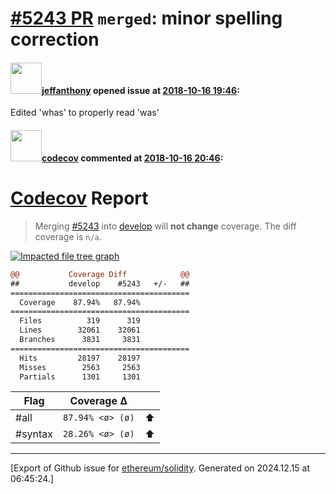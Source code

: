 # [\#5243 PR](https://github.com/ethereum/solidity/pull/5243) `merged`: minor spelling correction

#### <img src="https://avatars.githubusercontent.com/u/553756?u=877df8fa05cbc49f94256c660c421758507ea080&v=4" width="50">[jeffanthony](https://github.com/jeffanthony) opened issue at [2018-10-16 19:46](https://github.com/ethereum/solidity/pull/5243):

Edited 'whas' to properly read 'was'



#### <img src="https://avatars.githubusercontent.com/in/254?v=4" width="50">[codecov](https://github.com/apps/codecov) commented at [2018-10-16 20:46](https://github.com/ethereum/solidity/pull/5243#issuecomment-430394474):

# [Codecov](https://codecov.io/gh/ethereum/solidity/pull/5243?src=pr&el=h1) Report
> Merging [#5243](https://codecov.io/gh/ethereum/solidity/pull/5243?src=pr&el=desc) into [develop](https://codecov.io/gh/ethereum/solidity/commit/72b1bb00bd86ea3c647b3f327c416ab8f3421166?src=pr&el=desc) will **not change** coverage.
> The diff coverage is `n/a`.

[![Impacted file tree graph](https://codecov.io/gh/ethereum/solidity/pull/5243/graphs/tree.svg?width=650&token=87PGzVEwU0&height=150&src=pr)](https://codecov.io/gh/ethereum/solidity/pull/5243?src=pr&el=tree)

```diff
@@           Coverage Diff            @@
##           develop    #5243   +/-   ##
========================================
  Coverage    87.94%   87.94%           
========================================
  Files          319      319           
  Lines        32061    32061           
  Branches      3831     3831           
========================================
  Hits         28197    28197           
  Misses        2563     2563           
  Partials      1301     1301
```

| Flag | Coverage Δ | |
|---|---|---|
| #all | `87.94% <ø> (ø)` | :arrow_up: |
| #syntax | `28.26% <ø> (ø)` | :arrow_up: |


-------------------------------------------------------------------------------



[Export of Github issue for [ethereum/solidity](https://github.com/ethereum/solidity). Generated on 2024.12.15 at 06:45:24.]
